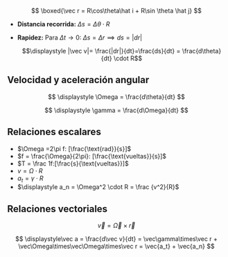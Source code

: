 $$
\boxed{\vec r = R\cos\theta\hat i + R\sin \theta \hat j}
$$

- **Distancia recorrida:** $\Delta s = \Delta \theta \cdot R$
- **Rapidez:** Para $\Delta t \to 0$: $\Delta s = \Delta r \implies ds = |dr|$

	$$\displaystyle |\vec v|= \frac{|dr|}{dt}=\frac{ds}{dt} = \frac{d\theta}{dt} \cdot R$$

## Velocidad y aceleración angular

$$
\displaystyle \Omega = \frac{d\theta}{dt}
$$

$$
\displaystyle \gamma = \frac{d\Omega}{dt}
$$

## **Relaciones escalares**

- $\Omega =2\pi f: [\frac{\text{rad}}{s}]$
- $f = \frac{\Omega}{2\pi}: [\frac{\text{vueltas}}{s}]$
- $T = \frac 1f:[\frac{s}{\text{vueltas}}]$
- $v = \Omega\cdot R$
- $a_t = \gamma\cdot R$
- $\displaystyle a_n = \Omega^2 \cdot R = \frac {v^2}{R}$

## **Relaciones vectoriales**

$$
\vec v = \vec\Omega \times \vec r
$$

$$
\displaystyle\vec a = \frac{d\vec v}{dt} = \vec\gamma\times\vec r + \vec\Omega\times\vec\Omega\times\vec r = \vec{a_t} + \vec{a_n}
$$
